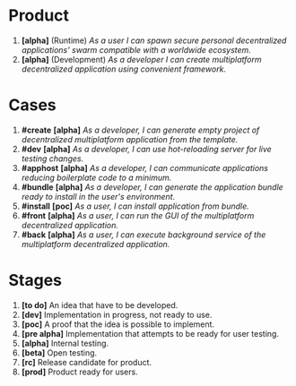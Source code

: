 # Product

1. **[alpha]** (Runtime) *As a user I can spawn secure personal decentralized applications' swarm compatible with a worldwide ecosystem.*
2. **[alpha]** (Development) *As a developer I can create multiplatform decentralized application using convenient framework.*

# Cases 

1. **#create** **[alpha]** *As a developer, I can generate empty project of decentralized multiplatform application from the template.*
2. **#dev** **[alpha]** *As a developer, I can use hot-reloading server for live testing changes.*
3. **#apphost** **[alpha]** *As a developer, I can communicate applications reducing boilerplate code to a minimum.*
4. **#bundle** **[alpha]** *As a developer, I can generate the application bundle ready to install in the user's environment.*
5. **#install** **[poc]** *As a user, I can install application from bundle.*
6. **#front** **[alpha]** *As a user, I can run the GUI of the multiplatform decentralized application.*
7. **#back** **[alpha]** *As a user, I can execute background service of the multiplatform decentralized application.*

# Stages

1. **[to do]** An idea that have to be developed.
2. **[dev]** Implementation in progress, not ready to use.
3. **[poc]** A proof that the idea is possible to implement.
4. **[pre alpha]** Implementation that attempts to be ready for user testing.
5. **[alpha]** Internal testing.
6. **[beta]** Open testing.
7. **[rc]** Release candidate for product.
8. **[prod]** Product ready for users.
